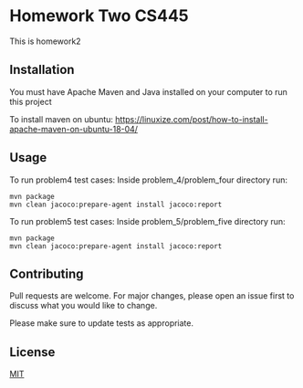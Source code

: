 # Homework Two CS445

This is homework2

## Installation

You must have Apache Maven and Java installed on your computer to run this project

To install maven on ubuntu:
https://linuxize.com/post/how-to-install-apache-maven-on-ubuntu-18-04/

## Usage
To run problem4 test cases:
Inside problem_4/problem_four directory run:
```
mvn package
mvn clean jacoco:prepare-agent install jacoco:report  
```

To run problem5 test cases:
Inside problem_5/problem_five directory run:
```
mvn package
mvn clean jacoco:prepare-agent install jacoco:report  
```

## Contributing
Pull requests are welcome. For major changes, please open an issue first to discuss what you would like to change.

Please make sure to update tests as appropriate.

## License
[MIT](https://choosealicense.com/licenses/mit/)